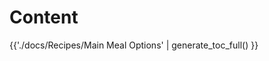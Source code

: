 # Content

<div class="grid cards" markdown>

{{'./docs/Recipes/Main Meal Options' | generate_toc_full() }}

</div>